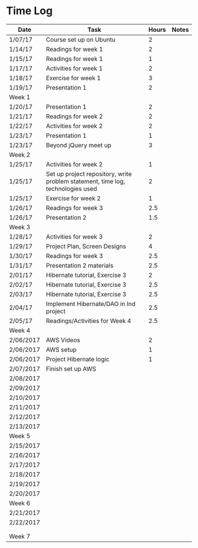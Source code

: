 # Time Log

| Date | Task | Hours | Notes|
|------|------|-------|------|
| 1/07/17| Course set up on Ubuntu| 2 | |
| 1/14/17| Readings for week 1| 2 | |
| 1/15/17| Readings for week 1| 1 | |
| 1/17/17 | Activities for week 1 | 2 |
| 1/18/17| Exercise for week 1| 3 | |
| 1/19/17| Presentation 1| 2 | |
|Week 1 | | | | |
| 1/20/17| Presentation 1| 2 | |
| 1/21/17| Readings for week 2| 2 | |
| 1/22/17| Activities for week 2| 2 | |
| 1/23/17| Presentation 1| 1 | |
| 1/23/17| Beyond jQuery meet up| 3 | |
|Week 2 | | | | |
| 1/25/17| Activities for week 2| 1 | |
| 1/25/17| Set up project repository, write problem statement, time log, technologies used| 2 | |
| 1/25/17| Exercise for week 2  | 1  |   | 
| 1/26/17| Readings for week 3| 2.5 | |
| 1/26/17| Presentation 2| 1.5 | |
|Week 3 | | | | |
| 1/28/17| Activities for week 3| 2 | |
| 1/29/17| Project Plan, Screen Designs| 4 | |
| 1/30/17| Readings for week 3| 2.5 | |
| 1/31/17| Presentation 2 materials| 2.5 | |
| 2/01/17| Hibernate tutorial, Exercise 3| 2 | |
| 2/02/17| Hibernate tutorial, Exercise 3| 2.5 | |
| 2/03/17| Hibernate tutorial, Exercise 3| 2.5 | |
| 2/04/17| Implement Hibernate/DAO in Ind project| 2.5 | |
| 2/05/17| Readings/Activities for Week 4| 2.5 | |
|Week 4 | | | | |
|2/06/2017|AWS Videos|2|||
|2/06/2017|AWS setup|1|||
|2/06/2017|Project Hibernate logic|1|||
|2/07/2017|Finish set up AWS||||
|2/08/2017|||||
|2/09/2017|||||
|2/10/2017|||||
|2/11/2017|||||
|2/12/2017|||||
|2/13/2017|||||
|Week 5|||||
|2/15/2017|||||
|2/16/2017|||||
|2/17/2017|||||
|2/18/2017|||||
|2/19/2017|||||
|2/20/2017|||||
|Week 6|||||
|2/21/2017|||||
|2/22/2017|||||
||||||
||||||
|Week 7|||||
